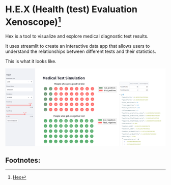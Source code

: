 <meta http-equiv="X-Clacks-Overhead" content="GNU Terry Pratchett" /> 

# H.E.X (Health (test) Evaluation Xenoscope)[^1]

Hex is a tool to visualize and explore medical diagnostic test results.

It uses streamlit to create an interactive data app that allows users to understand the relationships between different tests and their statistics. 



This is what it looks like.

![screenshot-of-hex-theapp](hex-screenshot.png)




























## Footnotes:
[^1]: [Hex](https://wiki.lspace.org/Hex)
